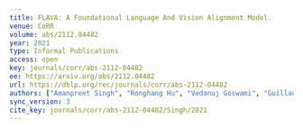 ```yaml
---
title: FLAVA: A Foundational Language And Vision Alignment Model.
venue: CoRR
volume: abs/2112.04482
year: 2021
type: Informal Publications
access: open
key: journals/corr/abs-2112-04482
ee: https://arxiv.org/abs/2112.04482
url: https://dblp.org/rec/journals/corr/abs-2112-04482
authors: ["Amanpreet Singh", "Ronghang Hu", "Vedanuj Goswami", "Guillaume Couairon", "Wojciech Galuba", "Marcus Rohrbach", "Douwe Kiela"]
sync_version: 3
cite_key: journals/corr/abs-2112-04482/Singh/2021
---
```


